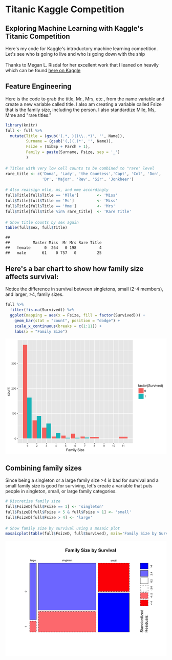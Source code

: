 Titanic Kaggle Competition
================

Exploring Machine Learning with Kaggle's Titanic Competition
------------------------------------------------------------

Here's my code for Kaggle's introductory machine learning competition. Let's see who is going to live and who is going down with the ship <br> <br> Thanks to Megan L. Risdal for her excellent work that I leaned on heavily which can be found <a href = "https://www.kaggle.com/mrisdal/exploring-survival-on-the-titanic">here on Kaggle</a>

Feature Engineering
-------------------

Here is the code to grab the title, Mr., Mrs, etc., from the name variable and create a new variable called title. I also am creating a variable called Fsize that is the family size, including the person. I also standardize Mlle, Ms, Mme and "rare titles."

``` r
library(knitr)
full <- full %>%
  mutate(Title = (gsub('(.*, )|(\\..*)', '', Name)),
         Surname = (gsub('(,)(.)*', '', Name)),
         Fsize = (SibSp + Parch + 1),
         Family = paste(Surname, Fsize, sep = '_')
         )

# Titles with very low cell counts to be combined to "rare" level
rare_title <- c('Dona', 'Lady', 'the Countess','Capt', 'Col', 'Don', 
                'Dr', 'Major', 'Rev', 'Sir', 'Jonkheer')

# Also reassign mlle, ms, and mme accordingly
full$Title[full$Title == 'Mlle']        <- 'Miss' 
full$Title[full$Title == 'Ms']          <- 'Miss'
full$Title[full$Title == 'Mme']         <- 'Mrs' 
full$Title[full$Title %in% rare_title]  <- 'Rare Title'

# Show title counts by sex again
table(full$Sex, full$Title)
```

    ##         
    ##          Master Miss  Mr Mrs Rare Title
    ##   female      0  264   0 198          4
    ##   male       61    0 757   0         25

Here's a bar chart to show how family size affects survival:
------------------------------------------------------------

Notice the difference in survival between singletons, small (2-4 members), and larger, &gt;4, family sizes.

``` r
full %>%
  filter(!is.na(Survived)) %>%
  ggplot(mapping = aes(x = Fsize, fill = factor(Survived))) +
    geom_bar(stat = "count", position = "dodge") +
    scale_x_continuous(breaks = c(1:11)) +
    labs(x = "Family Size")
```

![](README_files/figure-markdown_github/unnamed-chunk-3-1.png)

Combining family sizes
----------------------

Since being a singleton or a large family size &gt;4 is bad for survival and a small family size is good for surviving, let's create a variable that puts people in singleton, small, or large family categories.

``` r
# Discretize family size
full$FsizeD[full$Fsize == 1] <- 'singleton'
full$FsizeD[full$Fsize < 5 & full$Fsize > 1] <- 'small'
full$FsizeD[full$Fsize > 4] <- 'large'

# Show family size by survival using a mosaic plot
mosaicplot(table(full$FsizeD, full$Survived), main='Family Size by Survival', shade=TRUE)
```

![](README_files/figure-markdown_github/unnamed-chunk-4-1.png)
